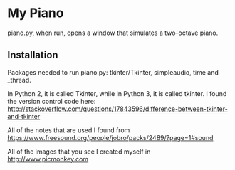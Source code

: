 # My Piano

piano.py, when run, opens a window that simulates a two-octave piano.

## Installation

Packages needed to run piano.py: tkinter/Tkinter, simpleaudio, time and \_thread.

In Python 2, it is called Tkinter, while in Python 3, it is called tkinter. I found the
version control code here: http://stackoverflow.com/questions/17843596/difference-between-tkinter-and-tkinter

All of the notes that are used I found from https://www.freesound.org/people/jobro/packs/2489/?page=1#sound

All of the images that you see I created myself in http://www.picmonkey.com

